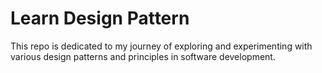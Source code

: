 # Learn Design Pattern
This repo is dedicated to my journey of exploring and experimenting with various design patterns and principles in software development.
